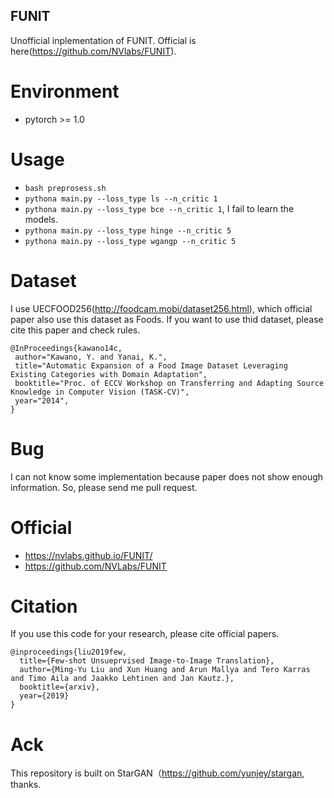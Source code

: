 ## FUNIT
Unofficial inplementation of FUNIT.
Official is here(https://github.com/NVlabs/FUNIT).


# Environment
+ pytorch >= 1.0


# Usage
+ `bash preprosess.sh`
+ `pythona main.py --loss_type ls --n_critic 1`
+ `pythona main.py --loss_type bce --n_critic 1`, I fail to learn the models.
+ `pythona main.py --loss_type hinge --n_critic 5`
+ `pythona main.py --loss_type wgangp --n_critic 5`

# Dataset
I use UECFOOD256(http://foodcam.mobi/dataset256.html), which official paper also use this dataset as Foods.
If you want to use thid dataset, please cite this paper and check rules.
```
@InProceedings{kawano14c,
 author="Kawano, Y. and Yanai, K.",
 title="Automatic Expansion of a Food Image Dataset Leveraging Existing Categories with Domain Adaptation",
 booktitle="Proc. of ECCV Workshop on Transferring and Adapting Source
Knowledge in Computer Vision (TASK-CV)",
 year="2014",
}
```

# Bug
I can not know some implementation because paper does not show enough information.
So, please send me pull request.


# Official
+ https://nvlabs.github.io/FUNIT/
+ https://github.com/NVLabs/FUNIT

# Citation
If you use this code for your research, please cite official papers.

```
@inproceedings{liu2019few,
  title={Few-shot Unsueprvised Image-to-Image Translation},
  author={Ming-Yu Liu and Xun Huang and Arun Mallya and Tero Karras and Timo Aila and Jaakko Lehtinen and Jan Kautz.},
  booktitle={arxiv},
  year={2019}
}
```

# Ack
This repository is built on StarGAN（https://github.com/yunjey/stargan, thanks.